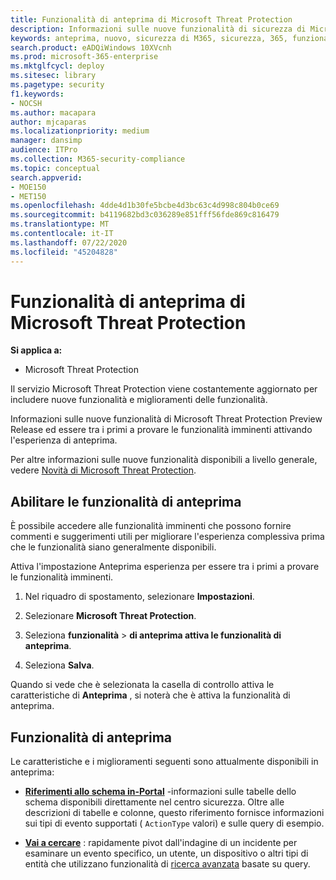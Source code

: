 ```yaml
---
title: Funzionalità di anteprima di Microsoft Threat Protection
description: Informazioni sulle nuove funzionalità di sicurezza di Microsoft 365
keywords: anteprima, nuovo, sicurezza di M365, sicurezza, 365, funzionalità
search.product: eADQiWindows 10XVcnh
ms.prod: microsoft-365-enterprise
ms.mktglfcycl: deploy
ms.sitesec: library
ms.pagetype: security
f1.keywords:
- NOCSH
ms.author: macapara
author: mjcaparas
ms.localizationpriority: medium
manager: dansimp
audience: ITPro
ms.collection: M365-security-compliance
ms.topic: conceptual
search.appverid:
- MOE150
- MET150
ms.openlocfilehash: 4dde4d1b30fe5bcbe4d3bc63c4d998c804b0ce69
ms.sourcegitcommit: b4119682bd3c036289e851fff56fde869c816479
ms.translationtype: MT
ms.contentlocale: it-IT
ms.lasthandoff: 07/22/2020
ms.locfileid: "45204828"
---
```

# <a name="microsoft-threat-protection-preview-features"></a>Funzionalità di anteprima di Microsoft Threat Protection

**Si applica a:**
- Microsoft Threat Protection


Il servizio Microsoft Threat Protection viene costantemente aggiornato per includere nuove funzionalità e miglioramenti delle funzionalità.

Informazioni sulle nuove funzionalità di Microsoft Threat Protection Preview Release ed essere tra i primi a provare le funzionalità imminenti attivando l'esperienza di anteprima.

Per altre informazioni sulle nuove funzionalità disponibili a livello generale, vedere [Novità di Microsoft Threat Protection](whats-new.md).

## <a name="turn-on-preview-features"></a>Abilitare le funzionalità di anteprima
È possibile accedere alle funzionalità imminenti che possono fornire commenti e suggerimenti utili per migliorare l'esperienza complessiva prima che le funzionalità siano generalmente disponibili.

Attiva l'impostazione Anteprima esperienza per essere tra i primi a provare le funzionalità imminenti.

1. Nel riquadro di spostamento, selezionare **Impostazioni**.

2. Selezionare **Microsoft Threat Protection**.


3. Seleziona **funzionalità**  >  **di anteprima attiva le funzionalità di anteprima**. 

3. Seleziona **Salva**.

Quando si vede che è selezionata la casella di controllo attiva le caratteristiche di **Anteprima** , si noterà che è attiva la funzionalità di anteprima. 

## <a name="preview-features"></a>Funzionalità di anteprima
Le caratteristiche e i miglioramenti seguenti sono attualmente disponibili in anteprima:

- **[Riferimenti allo schema in-Portal](advanced-hunting-schema-tables.md#get-schema-information-in-the-security-center)** -informazioni sulle tabelle dello schema disponibili direttamente nel centro sicurezza. Oltre alle descrizioni di tabelle e colonne, questo riferimento fornisce informazioni sui tipi di evento supportati ( `ActionType` valori) e sulle query di esempio.  

- **[Vai a cercare](advanced-hunting-go-hunt.md)** : rapidamente pivot dall'indagine di un incidente per esaminare un evento specifico, un utente, un dispositivo o altri tipi di entità che utilizzano funzionalità di [ricerca avanzata](advanced-hunting-overview.md) basate su query.
